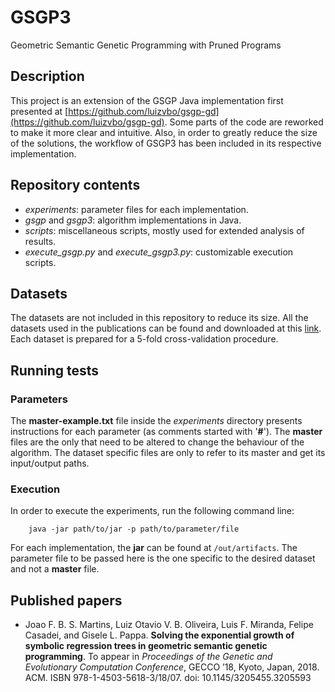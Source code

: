 # GSGP3
Geometric Semantic Genetic Programming with Pruned Programs

## Description
This project is an extension of the GSGP Java implementation first presented at [https://github.com/luizvbo/gsgp-gd](https://github.com/luizvbo/gsgp-gd). Some parts of the code are reworked to make it more clear and intuitive. Also, in order to greatly reduce the size of the solutions, the workflow of GSGP3 has been included in its respective implementation.

## Repository contents
* _experiments_: parameter files for each implementation.
* _gsgp_ and _gsgp3_: algorithm implementations in Java.
* _scripts_: miscellaneous scripts, mostly used for extended analysis of results.
* *execute_gsgp.py* and *execute_gsgp3.py*: customizable execution scripts.

## Datasets

The datasets are not included in this repository to reduce its size. All the datasets used in the publications can be found and downloaded at this [link](https://drive.google.com/drive/folders/1cUU7f23z_lBPQCOX7h1unZWKZH3YO_EB?usp=sharing). Each dataset is prepared for a 5-fold cross-validation procedure.

## Running tests

### Parameters

The **master-example.txt** file inside the *experiments* directory presents instructions for each parameter (as comments started with '**#**'). The **master** files are the only that need to be altered to change the behaviour of the algorithm. The dataset specific files are only to refer to its master and get its input/output paths.

### Execution

In order to execute the experiments, run the following command line:

```
    java -jar path/to/jar -p path/to/parameter/file
```

For each implementation, the **jar** can be found at `/out/artifacts`. The parameter file to be passed here is the one specific to the desired dataset and not a **master** file.


## Published papers
* Joao F. B. S. Martins, Luiz Otavio V. B. Oliveira, Luis F. Miranda, Felipe Casadei, and Gisele L. Pappa. **Solving the exponential growth of symbolic regression trees in geometric semantic genetic programming**. To appear in _Proceedings of the Genetic and Evolutionary Computation Conference_, GECCO ’18, Kyoto, Japan, 2018. ACM. ISBN 978-1-4503-5618-3/18/07. doi: 10.1145/3205455.3205593